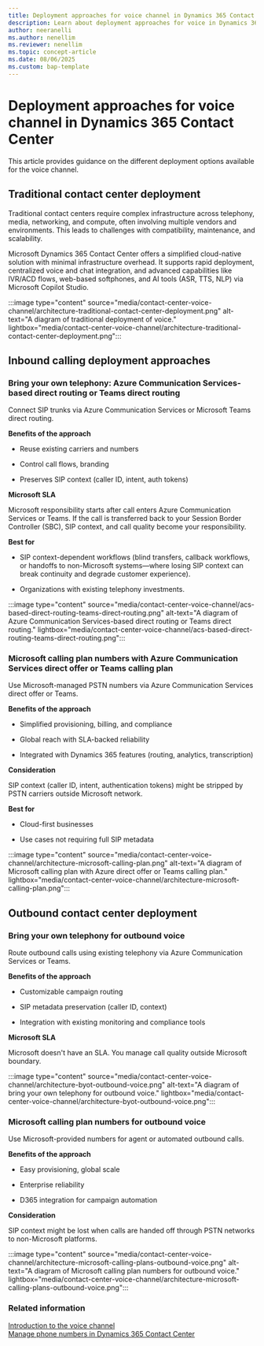 ```yaml
---
title: Deployment approaches for voice channel in Dynamics 365 Contact Center
description: Learn about deployment approaches for voice in Dynamics 365 Contact Center including Microsoft calling plans, and inbound and outbound scenarios.
author: neeranelli
ms.author: nenellim
ms.reviewer: nenellim
ms.topic: concept-article
ms.date: 08/06/2025
ms.custom: bap-template
---
```


# Deployment approaches for voice channel in Dynamics 365 Contact Center

This article provides guidance on the different deployment options available for the voice channel.

## Traditional contact center deployment

Traditional contact centers require complex infrastructure across telephony, media, networking, and compute, often involving multiple vendors and environments. This leads to challenges with compatibility, maintenance, and scalability.

Microsoft Dynamics 365 Contact Center offers a simplified cloud-native solution with minimal infrastructure overhead. It supports rapid deployment, centralized voice and chat integration, and advanced capabilities like IVR/ACD flows, web-based softphones, and AI tools (ASR, TTS, NLP) via Microsoft Copilot Studio.

:::image type="content" source="media/contact-center-voice-channel/architecture-traditional-contact-center-deployment.png" alt-text="A diagram of traditional deployment of voice." lightbox="media/contact-center-voice-channel/architecture-traditional-contact-center-deployment.png":::

## Inbound calling deployment approaches

### Bring your own telephony: Azure Communication Services-based direct routing or Teams direct routing

Connect SIP trunks via Azure Communication Services or Microsoft Teams direct routing.

**Benefits of the approach**

- Reuse existing carriers and numbers

- Control call flows, branding

- Preserves SIP context (caller ID, intent, auth tokens)

**Microsoft SLA**

Microsoft responsibility starts after call enters Azure Communication Services or Teams. If the call is transferred back to your Session Border Controller (SBC), SIP context, and call quality become your responsibility.

**Best for**

- SIP context-dependent workflows (blind transfers, callback workflows, or handoffs to non-Microsoft systems—where losing SIP context can break continuity and degrade customer experience).

- Organizations with existing telephony investments.

:::image type="content" source="media/contact-center-voice-channel/acs-based-direct-routing-teams-direct-routing.png" alt-text="A diagram of Azure Communication Services-based direct routing or Teams direct routing." lightbox="media/contact-center-voice-channel/acs-based-direct-routing-teams-direct-routing.png":::

### Microsoft calling plan numbers with Azure Communication Services direct offer or Teams calling plan

Use Microsoft-managed PSTN numbers via Azure Communication Services direct offer or Teams.

**Benefits of the approach**

- Simplified provisioning, billing, and compliance

- Global reach with SLA-backed reliability

- Integrated with Dynamics 365 features (routing, analytics, transcription)

**Consideration**

SIP context (caller ID, intent, authentication tokens) might be stripped by PSTN carriers outside Microsoft network.

**Best for**

- Cloud-first businesses

- Use cases not requiring full SIP metadata

:::image type="content" source="media/contact-center-voice-channel/architecture-microsoft-calling-plan.png" alt-text="A diagram of Microsoft calling plan with Azure direct offer or Teams calling plan." lightbox="media/contact-center-voice-channel/architecture-microsoft-calling-plan.png":::

## Outbound contact center deployment

### Bring your own telephony for outbound voice

Route outbound calls using existing telephony via Azure Communication Services or Teams.

**Benefits of the approach**

- Customizable campaign routing

- SIP metadata preservation (caller ID, context)

- Integration with existing monitoring and compliance tools

**Microsoft SLA**

Microsoft doesn't have an SLA. You manage call quality outside Microsoft boundary.

:::image type="content" source="media/contact-center-voice-channel/architecture-byot-outbound-voice.png" alt-text="A diagram of bring your own telephony for outbound voice." lightbox="media/contact-center-voice-channel/architecture-byot-outbound-voice.png":::

### Microsoft calling plan numbers for outbound voice

Use Microsoft-provided numbers for agent or automated outbound calls.

**Benefits of the approach**

- Easy provisioning, global scale

- Enterprise reliability

- D365 integration for campaign automation

**Consideration**

SIP context might be lost when calls are handed off through PSTN networks to non-Microsoft platforms.

:::image type="content" source="media/contact-center-voice-channel/architecture-microsoft-calling-plans-outbound-voice.png" alt-text="A diagram of Microsoft calling plan numbers for outbound voice." lightbox="media/contact-center-voice-channel/architecture-microsoft-calling-plans-outbound-voice.png":::

### Related information

[Introduction to the voice channel](/dynamics365/customer-service/administer/voice-channel)  
[Manage phone numbers in Dynamics 365 Contact Center](/dynamics365/customer-service/administer/voice-channel-manage-phone-numbers)  


